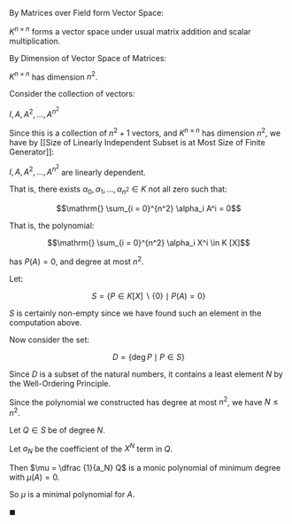 By Matrices over Field form Vector Space:

$K^{n \times n}$ forms a vector space under usual matrix addition and scalar multiplication.

By Dimension of Vector Space of Matrices:

$K^{n \times n}$ has dimension $n^2$. 

Consider the collection of vectors: 

$I, A, A^2, \ldots, A^{n^2}$

Since this is a collection of $n^2 + 1$ vectors, and $K^{n \times n}$ has dimension $n^2$, we have by [[Size of Linearly Independent Subset is at Most Size of Finite Generator]]:

$I, A, A^2, \ldots, A^{n^2}$ are linearly dependent.

That is, there exists $\alpha_0, \alpha_1, \ldots, \alpha_{n^2} \in K$ not all zero such that: 

$$\mathrm{} \sum_{i  = 0}^{n^2} \alpha_i A^i = 0$$

That is, the polynomial: 

$$\mathrm{} \sum_{i  = 0}^{n^2} \alpha_i X^i \in K [X]$$

has $P (A) = 0$, and degree at most $n^2$. 

Let: 

$$S = \{P \in K [X] \backslash \{0\} \mid P (A) = 0\}$$

$S$ is certainly non-empty since we have found such an element in the computation above. 

Now consider the set: 

$$D = \{\deg P \mid P \in S\}$$

Since $D$ is a subset of the natural numbers, it contains a least element $N$ by the Well-Ordering Principle.

Since the polynomial we constructed has degree at most $n^2$, we have $N \leq n^2$.

Let $Q \in S$ be of degree $N$.

Let $a_N$ be the coefficient of the $X^N$ term in $Q$. 

Then $\mu = \dfrac {1}{a_N} Q$ is a monic polynomial of minimum degree with $\mu (A) = 0$. 

So $\mu$ is a minimal polynomial for $A$. 

$\blacksquare$